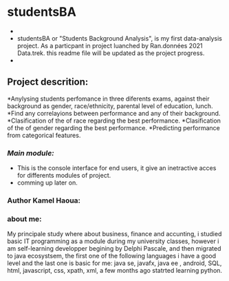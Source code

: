 # studentsBA
*
* studentsBA or "Students Background Analysis", is my first data-analysis project. As a particpant in project luanched by Ran.données 2021 Data.trek. this readme file will be updated as the project progress.
*
## Project descrition:
 *Anylysing students perfomance in three diferents exams, against their background as gender, race/ethnicity, parental level of education, lunch.
 *Find any correlayions between performance and any of their background.
 *Clasification of the of race regarding the best performance. 
 *Clasification of the of gender regarding the best performance.
 *Predicting performance from categorical features.
### *Main module:*
* This is the console interface for end users, it give an inetractive acces for differents modules of project.
* comming up later on.
### Author Kamel Haoua:
### about me:
My principale study where about business, finance and accunting, i studied basic  IT programming as a module during my university classes, however i am self-learning developper begining by Delphi Pascale, and then migrated to java ecosystsem, the first one of the following languages i have a good level and the last one is basic for me:
java se, javafx, java ee , android, SQL, html, javascript, css, xpath,  xml,  a few months ago statrted learning python.


